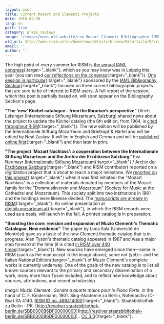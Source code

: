 ```yaml
---
layout: post
title: Current Mozart and Clementi Projects
date: 2018-09-20
lang: en
post: true
category: press_reviews
image: "/images/news-old-website/csm_Mozart_Clementi_Bibliographie_7d553a8de4.jpg"
old_url: http://www.rism.info//home/newsdetails/browse/62/article/64/current-mozart-and-clementi-projects.html
email: ''
author: ''
---
```



The high point of every summer for RISM is [the annual IAML congress](https://www.iaml.info/congresses/2018-leipzig){:target="_blank"}, which as you may know was in Leipzig this year (you can read [our reflections on the congress](http://www.rism.info/home/newsdetails/?tx_ttnews%5BbackPid%5D=64&tx_ttnews%5Btt_news%5D=1691&cHash=91961d9568789b15639bf9fae2afe12c){:target="_blank"}). [One session in particular](http://sched.co/FOsb){:target="_blank"} sponsored by the [IAML Bibliography Section](https://www.iaml.info/bibliography){:target="_blank"} focused on three current bibliographic projects that are sure to be of interest to RISM users. A full report of the session, which this post is partially based on, will soon appear on the Bibliography Section's page.

**"The ‘new’ Köchel catalogue – from the librarian’s perspective"**
Ulrich Leisinger (Internationale Stiftung Mozarteum, Salzburg) shared news about the project to update the Köchel catalog (the 6th edition, from 1964, is [cited throughout RISM](https://opac.rism.info/metaopac/perma.do;jsessionid=1A6AFCDF452322C76BC31E2203E49DB2.touch01?v=rism&q=-1%3d%22lit50%22&Language=en){:target="_blank"}). The new edition will be published by the Internationale Stiftung Mozarteum and Breitkopf & Härtel and will be edited by Neal Zaslaw. It will be in English and German and will be [published online first](http://dme.mozarteum.at/){:target="_blank"} and then later in print.

**"The project ‘Mozart Nachlass’: a cooperation between the Internationale Stiftung Mozarteum and the Archiv der Erzdiözese Salzburg"**
Eva Neumayr ([Internationale Stiftung Mozarteum](https://mozarteum.at/en/bibliotheca-mozartiana/){:target="_blank"} / [Archiv der Erzdiözese Salzburg](http://www.kirchen.net/archiv/bestaende/sammlungen/musikalien/){:target="_blank"} and RISM contributor) reported on a digitization project that is about to reach a major milestone. We [reported on this project](http://www.rism.info/home/newsdetails/?tx_ttnews%5Byear%5D=2015&tx_ttnews%5Bmonth%5D=03&tx_ttnews%5BbackPid%5D=64&tx_ttnews%5Btt_news%5D=546&cHash=cf7394656ad7372bfdd3104af751b07e){:target="_blank"} when it was first initiated: the "Mozart Nachlass" is a collection of materials donated by members of the Mozart family for the "Dommusikverein und Mozarteum" (Society for Music at the Cathedral and Mozarteum). This society split into two institutions in 1881 and the holdings were likewise divided. The [manuscripts are already in RISM](https://opac.rism.info/search?View=rism&siglum=A-S*&q=mozart+nachlass){:target="_blank"}. An online presentation at [digibib.mozarteum.at](http://digibib.mozarteum.at/){:target="_blank"}, in which the RISM records were used as a basis, will launch in the fall. A printed catalog is in preparation.

**"Boosting the core: revision and expansion of Muzio Clementi's Thematic Catalogue. New evidence"**
The paper by Luca Sala (Université de Montréal) gave us a taste of the new Clementi thematic catalog that is in progress. Alan Tyson's thematic catalog appeared in 1967 and was a major step forward at the time (it is cited [in RISM over 400 times](https://opac.rism.info/metaopac/perma.do?v=rism&q=-1%3d%22lit104%22&Language=en){:target="_blank"}). New sources have emerged since then—some in RISM (such as the manuscript in the image above), some not (yet)— and the [Italian National Edition](http://www.muzioclementi.com/critical.php){:target="_blank"} of Muzio Clementi's complete works is currently underway. One of the goals of the new catalog is to list all known sources relevant to the primary and secondary dissemination of a work, many more than Tyson included, and to reflect new knowledge about sources, attributions, and recent scholarship.


_Image_: Muzio Clementi, _Sonate a quarte mains pour le Piano Forte_, in the hand of C. F. Kindermann, 1801. Sing-Akademie zu Berlin, Notenarchiv (D-Bsa) SA 4140. [RISM ID no. 469414000](https://opac.rism.info/search?id=469414000&View=rism&Language=en){:target="_blank"}. Staatsbibliothek zu Berlin - PK. [http://resolver.staatsbibliothek-berlin.de/SBB0000B6DF00000000](http://resolver.staatsbibliothek-berlin.de/SBB0000B6DF00000000) . [CC 3.0](http://creativecommons.org/licenses/by-nc-sa/3.0/de/){:target="_blank"}.



<script type="text/javascript">var switchTo5x=true;</script><script type="text/javascript" src="http://w.sharethis.com/button/buttons.js"></script><script type="text/javascript">stLight.options({publisher: "9b601438-1ce1-49d8-bfd7-9cff5df54c17", doNotHash: false, doNotCopy: false, hashAddressBar: false});</script>